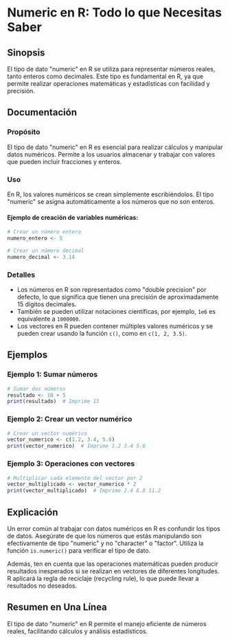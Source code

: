 <!--
Meta Description: # Numeric en R: Todo lo que Necesitas Saber ## Sinopsis El tipo de dato "numeric" en R se utiliza para representar números reales, tanto enteros como ...
Meta Keywords: que, numeric, tipo, números, los
-->

# Numeric en R: Todo lo que Necesitas Saber

## Sinopsis
El tipo de dato "numeric" en R se utiliza para representar números reales, tanto enteros como decimales. Este tipo es fundamental en R, ya que permite realizar operaciones matemáticas y estadísticas con facilidad y precisión.

## Documentación
### Propósito
El tipo de dato "numeric" en R es esencial para realizar cálculos y manipular datos numéricos. Permite a los usuarios almacenar y trabajar con valores que pueden incluir fracciones y enteros.

### Uso
En R, los valores numéricos se crean simplemente escribiéndolos. El tipo "numeric" se asigna automáticamente a los números que no son enteros.

#### Ejemplo de creación de variables numéricas:
```R
# Crear un número entero
numero_entero <- 5

# Crear un número decimal
numero_decimal <- 3.14
```

### Detalles
- Los números en R son representados como "double precision" por defecto, lo que significa que tienen una precisión de aproximadamente 15 dígitos decimales.
- También se pueden utilizar notaciones científicas, por ejemplo, `1e6` es equivalente a `1000000`.
- Los vectores en R pueden contener múltiples valores numéricos y se pueden crear usando la función `c()`, como en `c(1, 2, 3.5)`.

## Ejemplos
### Ejemplo 1: Sumar números
```R
# Sumar dos números
resultado <- 10 + 5
print(resultado)  # Imprime 15
```

### Ejemplo 2: Crear un vector numérico
```R
# Crear un vector numérico
vector_numerico <- c(1.2, 3.4, 5.6)
print(vector_numerico)  # Imprime 1.2 3.4 5.6
```

### Ejemplo 3: Operaciones con vectores
```R
# Multiplicar cada elemento del vector por 2
vector_multiplicado <- vector_numerico * 2
print(vector_multiplicado)  # Imprime 2.4 6.8 11.2
```

## Explicación
Un error común al trabajar con datos numéricos en R es confundir los tipos de datos. Asegúrate de que los números que estás manipulando son efectivamente de tipo "numeric" y no "character" o "factor". Utiliza la función `is.numeric()` para verificar el tipo de dato.

Además, ten en cuenta que las operaciones matemáticas pueden producir resultados inesperados si se realizan en vectores de diferentes longitudes. R aplicará la regla de reciclaje (recycling rule), lo que puede llevar a resultados no deseados.

## Resumen en Una Línea
El tipo de dato "numeric" en R permite el manejo eficiente de números reales, facilitando cálculos y análisis estadísticos.